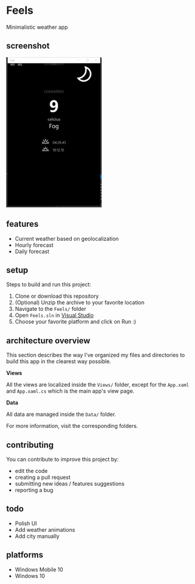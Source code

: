 # Feels
Minimalistic weather app

## screenshot

<img src="./home.png" height="400" alt="home weather"/>

## features

* Current weather based on geolocalization
* Hourly forecast
* Daily forecast

## setup
Steps to build and run this project:

1. Clone or download this repository
2. (Optional) Unzip the archive to your favorite location
3. Navigate to the ```Feels/``` folder
4. Open ```Feels.sln``` in [Visual Studio](https://www.visualstudio.com/thank-you-downloading-visual-studio/?sku=Community&rel=15)
5. Choose your favorite platform and click on Run :)


## architecture overview

This section describes the way I've organized my files and directories
to build this app in the clearest way possible.

**Views**

All the views are localized inside the ```Views/``` folder, except for the ```App.xaml``` and ```App.xaml.cs``` which is the main app's view page.

**Data**

All data are managed inside the ```Data/``` folder.

For more information, visit the corresponding folders.

## contributing

You can contribute to improve this project by:

* edit the code
* creating a pull request
* submitting new ideas / features suggestions 
* reporting a bug

## todo

* Polish UI
* Add weather animations
* Add city manually

## platforms

* Windows Mobile 10
* Windows 10